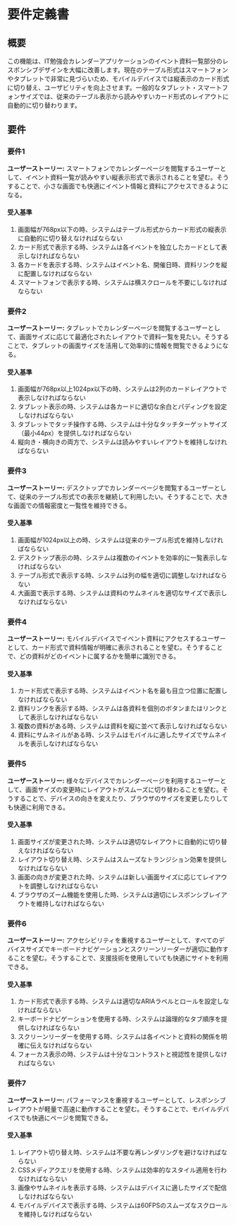 # 要件定義書

## 概要

この機能は、IT勉強会カレンダーアプリケーションのイベント資料一覧部分のレスポンシブデザインを大幅に改善します。現在のテーブル形式はスマートフォンやタブレットで非常に見づらいため、モバイルデバイスでは縦表示のカード形式に切り替え、ユーザビリティを向上させます。一般的なタブレット・スマートフォンサイズでは、従来のテーブル表示から読みやすいカード形式のレイアウトに自動的に切り替わります。

## 要件

### 要件1

**ユーザーストーリー:**
スマートフォンでカレンダーページを閲覧するユーザーとして、イベント資料一覧が読みやすい縦表示形式で表示されることを望む。そうすることで、小さな画面でも快適にイベント情報と資料にアクセスできるようになる。

#### 受入基準

1. 画面幅が768px以下の時、システムはテーブル形式からカード形式の縦表示に自動的に切り替えなければならない
2. カード形式で表示する時、システムは各イベントを独立したカードとして表示しなければならない
3. 各カードを表示する時、システムはイベント名、開催日時、資料リンクを縦に配置しなければならない
4. スマートフォンで表示する時、システムは横スクロールを不要にしなければならない

### 要件2

**ユーザーストーリー:**
タブレットでカレンダーページを閲覧するユーザーとして、画面サイズに応じて最適化されたレイアウトで資料一覧を見たい。そうすることで、タブレットの画面サイズを活用して効率的に情報を閲覧できるようになる。

#### 受入基準

1. 画面幅が768px以上1024px以下の時、システムは2列のカードレイアウトで表示しなければならない
2. タブレット表示の時、システムは各カードに適切な余白とパディングを設定しなければならない
3. タブレットでタッチ操作する時、システムは十分なタッチターゲットサイズ（最小44px）を提供しなければならない
4. 縦向き・横向きの両方で、システムは読みやすいレイアウトを維持しなければならない

### 要件3

**ユーザーストーリー:**
デスクトップでカレンダーページを閲覧するユーザーとして、従来のテーブル形式での表示を継続して利用したい。そうすることで、大きな画面での情報密度と一覧性を維持できる。

#### 受入基準

1. 画面幅が1024px以上の時、システムは従来のテーブル形式を維持しなければならない
2. デスクトップ表示の時、システムは複数のイベントを効率的に一覧表示しなければならない
3. テーブル形式で表示する時、システムは列の幅を適切に調整しなければならない
4. 大画面で表示する時、システムは資料のサムネイルを適切なサイズで表示しなければならない

### 要件4

**ユーザーストーリー:**
モバイルデバイスでイベント資料にアクセスするユーザーとして、カード形式で資料情報が明確に表示されることを望む。そうすることで、どの資料がどのイベントに属するかを簡単に識別できる。

#### 受入基準

1. カード形式で表示する時、システムはイベント名を最も目立つ位置に配置しなければならない
2. 資料リンクを表示する時、システムは各資料を個別のボタンまたはリンクとして表示しなければならない
3. 複数の資料がある時、システムは資料を縦に並べて表示しなければならない
4. 資料にサムネイルがある時、システムはモバイルに適したサイズでサムネイルを表示しなければならない

### 要件5

**ユーザーストーリー:**
様々なデバイスでカレンダーページを利用するユーザーとして、画面サイズの変更時にレイアウトがスムーズに切り替わることを望む。そうすることで、デバイスの向きを変えたり、ブラウザのサイズを変更したりしても快適に利用できる。

#### 受入基準

1. 画面サイズが変更された時、システムは適切なレイアウトに自動的に切り替えなければならない
2. レイアウト切り替え時、システムはスムーズなトランジション効果を提供しなければならない
3. 画面の向きが変更された時、システムは新しい画面サイズに応じてレイアウトを調整しなければならない
4. ブラウザのズーム機能を使用した時、システムは適切にレスポンシブレイアウトを維持しなければならない

### 要件6

**ユーザーストーリー:**
アクセシビリティを重視するユーザーとして、すべてのデバイスサイズでキーボードナビゲーションとスクリーンリーダーが適切に動作することを望む。そうすることで、支援技術を使用していても快適にサイトを利用できる。

#### 受入基準

1. カード形式で表示する時、システムは適切なARIAラベルとロールを設定しなければならない
2. キーボードナビゲーションを使用する時、システムは論理的なタブ順序を提供しなければならない
3. スクリーンリーダーを使用する時、システムは各イベントと資料の関係を明確に伝えなければならない
4. フォーカス表示の時、システムは十分なコントラストと視認性を提供しなければならない

### 要件7

**ユーザーストーリー:**
パフォーマンスを重視するユーザーとして、レスポンシブレイアウトが軽量で高速に動作することを望む。そうすることで、モバイルデバイスでも快適にページを閲覧できる。

#### 受入基準

1. レイアウト切り替え時、システムは不要な再レンダリングを避けなければならない
2. CSSメディアクエリを使用する時、システムは効率的なスタイル適用を行わなければならない
3. 画像やサムネイルを表示する時、システムはデバイスに適したサイズで配信しなければならない
4. モバイルデバイスで表示する時、システムは60FPSのスムーズなスクロールを維持しなければならない
